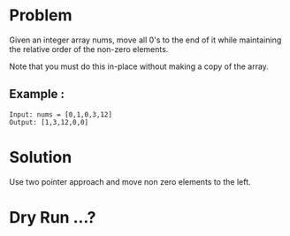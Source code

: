 # Problem

Given an integer array nums, move all 0's to the end of it while maintaining the relative order of the non-zero elements.

Note that you must do this in-place without making a copy of the array.

## Example :

```
Input: nums = [0,1,0,3,12]
Output: [1,3,12,0,0]

```

# Solution

Use two pointer approach and move non zero elements to the left.

# Dry Run ...?
